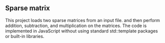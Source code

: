 ## Sparse matrix

This project loads two sparse matrices from an input file.
and then perform addition, subtraction, and multiplication on the matrices. The code is implemented in JavaScript without using standard std::template packages or built-in libraries.
